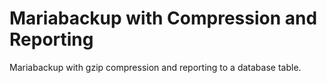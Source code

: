 # Mariabackup with Compression and Reporting
Mariabackup with gzip compression and reporting to a database table.
